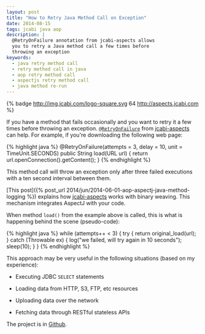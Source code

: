 ```yaml
---
layout: post
title: "How to Retry Java Method Call on Exception"
date: 2014-08-15
tags: jcabi java aop
description: |
  @RetryOnFailure annotation from jcabi-aspects allows
  you to retry a Java method call a few times before
  throwing an exception
keywords:
  - java retry method call
  - retry method call in java
  - aop retry method call
  - aspectjs retry method call
  - java method re-run
---
```


{% badge http://img.jcabi.com/logo-square.svg 64 http://aspects.jcabi.com %}

If you have a method that fails occasionally and
you want to retry it a few times before throwing
an exception. [`@RetryOnFailure`](http://aspects.jcabi.com/annotation-retryonfailure.html) from
[jcabi-aspects](http://aspects.jcabi.com) can help.
For example, if you're downloading the following web page:

{% highlight java %}
@RetryOnFailure(attempts = 3, delay = 10, unit = TimeUnit.SECONDS)
public String load(URL url) {
  return url.openConnection().getContent();
}
{% endhighlight %}

This method call will throw an exception only after three
failed executions with a ten second interval between them.

<!--more-->

[This post]({% post_url 2014/jun/2014-06-01-aop-aspectj-java-method-logging %})
explains how [jcabi-aspects](http://aspects.jcabi.com)
works with binary weaving. This mechanism integrates AspectJ with
your code.

When method `load()` from the example above is called, this is what
is happening behind the scene (pseudo-code):

{% highlight java %}
while (attempts++ < 3) {
  try {
    return original_load(url);
  } catch (Throwable ex) {
    log("we failed, will try again in 10 seconds");
    sleep(10);
  }
}
{% endhighlight %}

This approach may be very useful in the following situations
(based on my experience):

 * Executing JDBC `SELECT` statements

 * Loading data from HTTP, S3, FTP, etc resources

 * Uploading data over the network

 * Fetching data through RESTful stateless APIs

The project is in [Github](https://github.com/jcabi/jcabi-aspects).
